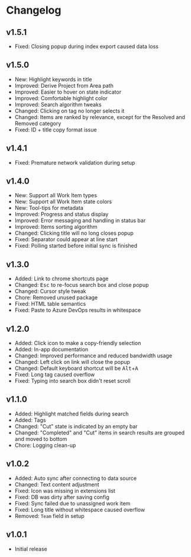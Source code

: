 # Changelog

## v1.5.1

- Fixed: Closing popup during index export caused data loss

## v1.5.0

- New: Highlight keywords in title
- Improved: Derive Project from Area path
- Improved: Easier to hover on state indicator
- Improved: Comfortable highlight color
- Improved: Search algorithm tweaks
- Changed: Clicking on tag no longer selects it
- Changed: Items are ranked by relevance, except for the Resolved and Removed category
- Fixed: ID + title copy format issue

## v1.4.1

- Fixed: Premature network validation during setup

## v1.4.0

- New: Support all Work Item types
- New: Support all Work Item state colors
- New: Tool-tips for metadata
- Improved: Progress and status display
- Improved: Error messaging and handling in status bar
- Improved: Items sorting algorithm
- Changed: Clicking title will no long closes popup
- Fixed: Separator could appear at line start
- Fixed: Polling started before initial sync is finished

## v1.3.0

- Added: Link to chrome shortcuts page
- Changed: <kbd>Esc</kbd> to re-focus search box and close popup
- Changed: Cursor style tweak
- Chore: Removed unused package
- Fixed: HTML table semantics
- Fixed: Paste to Azure DevOps results in whitespace

## v1.2.0

- Added: Click icon to make a copy-friendly selection
- Added: In-app documentation
- Changed: Improved performance and reduced bandwidth usage
- Changed: Left click on link will close the popup
- Changed: Default keyboard shortcut will be <kbd>Alt</kbd>+<kbd>A</kbd>
- Fixed: Long tag caused overflow
- Fixed: Typing into search box didn't reset scroll

## v1.1.0

- Added: Highlight matched fields during search
- Added: Tags
- Changed: "Cut" state is indicated by an empty bar
- Changed: "Completed" and "Cut" items in search results are grouped and moved to bottom
- Chore: Logging clean-up

## v1.0.2

- Added: Auto sync after connecting to data source
- Changed: Text content adjustment
- Fixed: Icon was missing in extensions list
- Fixed: DB was dirty after saving config
- Fixed: Sync failed due to unassigned work item
- Fixed: Long title without whitespace caused overflow
- Removed: `Team` field in setup

## v1.0.1

- Initial release
